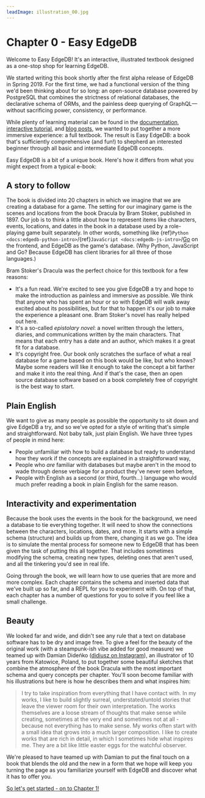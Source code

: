 ```yaml
---
leadImage: illustration_00.jpg
---
```


# Chapter 0 - Easy EdgeDB

Welcome to Easy EdgeDB! It's an interactive, illustrated textbook designed as a one-stop shop for learning EdgeDB.

We started writing this book shortly after the first alpha release of EdgeDB in Spring 2019. For the first time, we had a functional version of the thing we'd been thinking about for so long: an open-source database powered by PostgreSQL that combines the strictness of relational databases, the declarative schema of ORMs, and the painless deep querying of GraphQL—without sacrificing power, consistency, or performance. 

While plenty of learning material can be found in the [documentation](https://www.edgedb.com/docs/), [interactive tutorial](https://edgedb.com/tutorial), and [blog posts](https://www.edgedb.com/blog/we-can-do-better-than-sql), we wanted to put together a more immersive experience: a full textbook. The result is Easy EdgeDB: a book that's sufficiently comprehensive (and fun!) to shepherd an interested beginner through all basic and intermediate EdgeDB concepts.

Easy EdgeDB is a bit of a unique book. Here's how it differs from what you might expect from a typical e-book:

## A story to follow

The book is divided into 20 chapters in which we imagine that we are creating a database for a game. The setting for our imaginary game is the scenes and locations from the book Dracula by Bram Stoker, published in 1897. Our job is to think a little about how to represent items like characters, events, locations, and dates in the book in a database used by a role-playing game built separately. In other words, something like {ref}`Python <docs:edgedb-python-intro>`/{ref}`JavaScript <docs:edgedb-js-intro>`/[Go](https://github.com/edgedb/edgedb-go) on the frontend, and EdgeDB as the game's database. (Why Python, JavaScript and Go? Because EdgeDB has client libraries for all three of those languages.)

Bram Stoker's Dracula was the perfect choice for this textbook for a few reasons:

* It's a fun read. We're excited to see you give EdgeDB a try and hope to make the introduction as painless and immersive as possible. We think that anyone who has spent an hour or so with EdgeDB will walk away excited about its possibilities, but for that to happen it's our job to make the experience a pleasant one. Bram Stoker's novel has really helped out here.
* It's a so-called _epistolary novel_: a novel written through the letters, diaries, and communications written by the main characters. That means that each entry has a date and an author, which makes it a great fit for a database.
* It's copyright free. Our book only scratches the surface of what a real database for a game based on this book would be like, but who knows? Maybe some readers will like it enough to take the concept a bit farther and make it into the real thing. And if that's the case, then an open source database software based on a book completely free of copyright is the best way to start.

## Plain English

We want to give as many people as possible the opportunity to sit down and give EdgeDB a try, and so we've opted for a style of writing that's simple and straightforward. Not baby talk, just plain English. We have three types of people in mind here:

* People unfamiliar with how to build a database but ready to understand how they work if the concepts are explained in a straightforward way, 
* People who _are_ familiar with databases but maybe aren't in the mood to wade through dense verbiage for a product they've never seen before, 
* People with English as a second (or third, fourth...) language who would much prefer reading a book in plain English for the same reason.

## Interactivity and experimentation

Because the book uses the events in the book for the background, we need a database to tie everything together. It will need to show the connections between the characters, locations, dates, and more. It starts with a simple schema (structure) and builds up from there, changing it as we go. The idea is to simulate the mental process for someone new to EdgeDB that has been given the task of putting this all together. That includes sometimes modifying the schema, creating new types, deleting ones that aren't used, and all the tinkering you'd see in real life.

Going through the book, we will learn how to use queries that are more and more complex. Each chapter contains the schema and inserted data that we've built up so far, and a REPL for you to experiment with. On top of that, each chapter has a number of questions for you to solve if you feel like a small challenge.

## Beauty

We looked far and wide, and didn't see any rule that a text on database software has to be dry and image free. To give a feel for the beauty of the original work (with a steampunk-ish vibe added for good measure) we teamed up with Damian Dideńko ([didiusz on Instagram](https://www.instagram.com/didiusz/)), an illustrator of 10 years from Katowice, Poland, to put together some beautiful sketches that combine the atmosphere of the book Dracula with the most important schema and query concepts per chapter. You'll soon become familiar with his illustrations but here is how he describes them and what inspires him:

> I try to take inspiration from everything that I have contact with. In my works, I like to build slightly surreal, understated/untold stories that leave the viewer room for their own interpretation. The works themselves are a loose stream of thoughts that make sense while creating, sometimes at the very end and sometimes not at all - because not everything has to make sense. My works often start with a small idea that grows into a much larger composition. I like to create works that are rich in detail, in which I sometimes hide what inspires me. They are a bit like little easter eggs for the watchful observer.

We're pleased to have teamed up with Damian to put the final touch on a book that blends the old and the new in a form that we hope will keep you turning the page as you familiarize yourself with EdgeDB and discover what it has to offer you.

[So let's get started - on to Chapter 1!](../chapter1/index.md)
